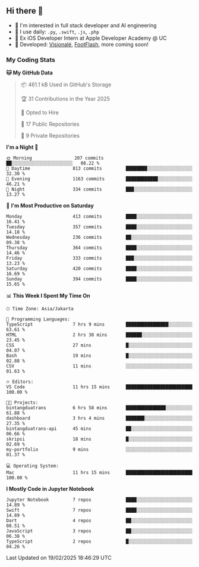 ## Hi there 👋

- 🤖 I'm interested in full stack developer and AI engineering
- 🌱 I use daily: `.py`, `.swift`, `.js`, `.php`
- 🍎 Ex iOS Developer Intern at Apple Developer Academy @ UC
- 🔨 Developed: [Visionalé](https://apps.apple.com/id/app/visional%C3%A9/id6737191146), [FootFlash](https://apps.apple.com/id/app/footflash/id6550905078), more coming soon!

### My Coding Stats

<!--START_SECTION:waka-->
**🐱 My GitHub Data** 

> 📦 461.1 kB Used in GitHub's Storage 
 > 
> 🏆 31 Contributions in the Year 2025
 > 
> 💼 Opted to Hire
 > 
> 📜 17 Public Repositories 
 > 
> 🔑 9 Private Repositories 
 > 
**I'm a Night 🦉** 

```text
🌞 Morning                207 commits         ██░░░░░░░░░░░░░░░░░░░░░░░   08.22 % 
🌆 Daytime                813 commits         ████████░░░░░░░░░░░░░░░░░   32.30 % 
🌃 Evening                1163 commits        ████████████░░░░░░░░░░░░░   46.21 % 
🌙 Night                  334 commits         ███░░░░░░░░░░░░░░░░░░░░░░   13.27 % 
```
📅 **I'm Most Productive on Saturday** 

```text
Monday                   413 commits         ████░░░░░░░░░░░░░░░░░░░░░   16.41 % 
Tuesday                  357 commits         ████░░░░░░░░░░░░░░░░░░░░░   14.18 % 
Wednesday                236 commits         ██░░░░░░░░░░░░░░░░░░░░░░░   09.38 % 
Thursday                 364 commits         ████░░░░░░░░░░░░░░░░░░░░░   14.46 % 
Friday                   333 commits         ███░░░░░░░░░░░░░░░░░░░░░░   13.23 % 
Saturday                 420 commits         ████░░░░░░░░░░░░░░░░░░░░░   16.69 % 
Sunday                   394 commits         ████░░░░░░░░░░░░░░░░░░░░░   15.65 % 
```


📊 **This Week I Spent My Time On** 

```text
🕑︎ Time Zone: Asia/Jakarta

💬 Programming Languages: 
TypeScript               7 hrs 9 mins        ████████████████░░░░░░░░░   63.61 % 
HTML                     2 hrs 38 mins       ██████░░░░░░░░░░░░░░░░░░░   23.45 % 
CSS                      27 mins             █░░░░░░░░░░░░░░░░░░░░░░░░   04.07 % 
Bash                     19 mins             █░░░░░░░░░░░░░░░░░░░░░░░░   02.88 % 
CSV                      11 mins             ░░░░░░░░░░░░░░░░░░░░░░░░░   01.63 % 

🔥 Editors: 
VS Code                  11 hrs 15 mins      █████████████████████████   100.00 % 

🐱‍💻 Projects: 
bintangduatrans          6 hrs 58 mins       ███████████████░░░░░░░░░░   61.88 % 
dashboard                3 hrs 4 mins        ███████░░░░░░░░░░░░░░░░░░   27.35 % 
bintangduatrans-api      45 mins             ██░░░░░░░░░░░░░░░░░░░░░░░   06.66 % 
skripsi                  18 mins             █░░░░░░░░░░░░░░░░░░░░░░░░   02.69 % 
my-portfolio             9 mins              ░░░░░░░░░░░░░░░░░░░░░░░░░   01.37 % 

💻 Operating System: 
Mac                      11 hrs 15 mins      █████████████████████████   100.00 % 
```

**I Mostly Code in Jupyter Notebook** 

```text
Jupyter Notebook         7 repos             ████░░░░░░░░░░░░░░░░░░░░░   14.89 % 
Swift                    7 repos             ████░░░░░░░░░░░░░░░░░░░░░   14.89 % 
Dart                     4 repos             ██░░░░░░░░░░░░░░░░░░░░░░░   08.51 % 
JavaScript               3 repos             ██░░░░░░░░░░░░░░░░░░░░░░░   06.38 % 
TypeScript               2 repos             █░░░░░░░░░░░░░░░░░░░░░░░░   04.26 % 
```




 Last Updated on 19/02/2025 18:46:29 UTC
<!--END_SECTION:waka-->

<!--
**nico-samuelson/nico-samuelson** is a ✨ _special_ ✨ repository because its `README.md` (this file) appears on your GitHub profile.

Here are some ideas to get you started:

- 🔭 I’m currently working on ...
- 🌱 I’m currently learning ...
- 👯 I’m looking to collaborate on ...
- 🤔 I’m looking for help with ...
- 💬 Ask me about ...
- 📫 How to reach me: ...
- 😄 Pronouns: ...
- ⚡ Fun fact: ...
-->
